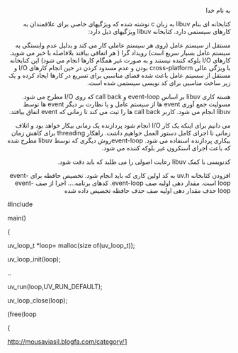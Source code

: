 <p align="right">به نام خدا</p>
<p dir="rtl" align="right"> کتابخانه ای بنام libuv به زبان c  نوشته شده که ویژگیهای خاصی برای علاقمندان به کارهای سیستمی دارد. کتابخانه libuv ویژگیهای ذیل دارد:
<p dir="rtl" align="right">مستقل از سیستم عامل (روی هر سیستم عاملی کار می کند و بدلیل عدم وابستگی به سیستم عامل بسیار سریع است)
رویداد گرا ( هر اتفاقی بیافتد بلافاصله  با خبر می شوید. کارهای I/O  بلوکه کننده نیستند  و به صورت غیر همگام کارها انجام می شود)
این کتابخانه با ویژگی عالی  cross-platform بودن و عدم مسدود کردن  در حین انجام کارهای I/O و مستقل از سسیتم عامل باعث شده فضای مناسبی برای تسریع در کارها  ایجاد کرده و یک زیر ساخت مناسبی برای کد نویسی سیستمی شده است. </p>
<p dir="rtl" align="right">هسته کاری libuv بر اساس event-loop و call back  که روی I/O مطرح می شود. مسولیت جمع آوری event ها از سیستم عامل و یا نظارت بر دیگر event ها توسط libuv انجام می شود. کاربر call back ها را ثبت می کند تا زمانی که event اتفاق بیافتد.
</p><p dir="rtl" align="right">
می دانیم برای اینکه یک کار I/O انجام شود  پردازنده یک زمانی بیکار خواهد بود و اتلاف زمانی تا اجرای کامل دستور العمل خواهیم داشت. راهکار threading  برای کاهش زمان بیکاری پردازنده استفاده می شود. event-loopروش دیگری که توسط libuv مطرح شده که باعث اجرای آسنکرون غیر بلوکه کننده می شود.
</p>
<p dir="rtl" align="right">کدنویسی با کمک libuv رعایت اصولی را می طلبد که باید دقت شود.
</p>
<p dir="rtl" align="right"> افزودن کتابخانه uv.h به کد اولین کاری که باید انجام شود.
تخصیص حافظه برای event-loop است.
مقدار دهی اولیه صف event-loop.
کدهای برنامه....
اجرا از صف event-loop
حذف مقدار دهی اولیه صف
حذف حافظه تخصیص داده شده
</p>
#include

main()

{

uv_loop_t *loop= malloc(size of(uv_loop_t));

uv_loop_init(loop);

..

uv_run(loop,UV_RUN_DEFAULT);

uv_loop_close(loop);

(free(loop

{

http://mousaviasil.blogfa.com/category/1
</p>
